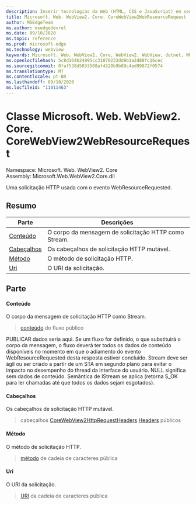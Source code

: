 ```yaml
---
description: Inserir tecnologias da Web (HTML, CSS e JavaScript) em seus aplicativos nativos com o controle WebView2 do Microsoft Edge
title: Microsoft. Web. WebView2. Core. CoreWebView2WebResourceRequest
author: MSEdgeTeam
ms.author: msedgedevrel
ms.date: 09/10/2020
ms.topic: reference
ms.prod: microsoft-edge
ms.technology: webview
keywords: Microsoft. Web. WebView2, Core, WebView2, WebView, dotnet, WPF, WinForms, app, Edge, CoreWebView2, CoreWebView2Controller, controle do navegador, Edge HTML, Microsoft. Web. WebView2. Core. CoreWebView2WebResourceRequest
ms.openlocfilehash: 5c8d164b24995cc31070232dd9b1a2d88fc16cec
ms.sourcegitcommit: 0faf538d5033508af4320b9b89c4ed99872f0574
ms.translationtype: MT
ms.contentlocale: pt-BR
ms.lasthandoff: 09/10/2020
ms.locfileid: "11011463"
---
```

# Classe Microsoft. Web. WebView2. Core. CoreWebView2WebResourceRequest 

Namespace: Microsoft. Web. WebView2. Core \
Assembly: Microsoft.Web.WebView2.Core.dll

Uma solicitação HTTP usada com o evento WebResourceRequested.

## Resumo

 Parte                        | Descrições
--------------------------------|---------------------------------------------
[Conteúdo](#content) | O corpo da mensagem de solicitação HTTP como Stream.
[Cabeçalhos](#headers) | Os cabeçalhos de solicitação HTTP mutável.
[Método](#method) | O método de solicitação HTTP.
[Uri](#uri) | O URI da solicitação.

## Parte

#### Conteúdo 

O corpo da mensagem de solicitação HTTP como Stream.

> [conteúdo](#content) do fluxo público

PUBLICAR dados seria aqui. Se um fluxo for definido, o que substituirá o corpo da mensagem, o fluxo deverá ter todos os dados de conteúdo disponíveis no momento em que o adiamento do evento WebResourceRequested desta resposta estiver concluído. Stream deve ser ágil ou ser criado a partir de um STA em segundo plano para evitar o impacto no desempenho do thread da interface do usuário. NULL significa sem dados de conteúdo. Semântica de IStream se aplica (retorna S_OK para ler chamadas até que todos os dados sejam esgotados).

#### Cabeçalhos 

Os cabeçalhos de solicitação HTTP mutável.

> cabeçalhos [CoreWebView2HttpRequestHeaders](microsoft-web-webview2-core-corewebview2httprequestheaders.md) [Headers](#headers) públicos

#### Método 

O método de solicitação HTTP.

> [método](#method) de cadeia de caracteres pública

#### Uri 

O URI da solicitação.

> [URI](#uri) da cadeia de caracteres pública

